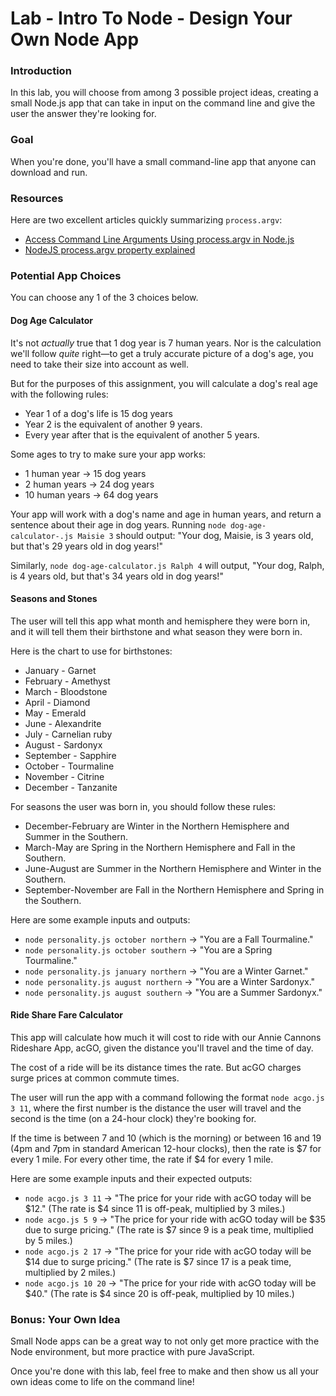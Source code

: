 # Lab - Intro To Node - Design Your Own Node App

### Introduction

In this lab, you will choose from among 3 possible project ideas, creating a small Node.js app that can take in input on the command line and give the user the answer they're looking for.

### Goal

When you're done, you'll have a small command-line app that anyone can download and run.

### Resources

Here are two excellent articles quickly summarizing `process.argv`:

- [Access Command Line Arguments Using process.argv in Node.js](https://www.webmound.com/nodejs-command-line-arguments/)
- [NodeJS process.argv property explained](https://sebhastian.com/nodejs-process-argv/)

### Potential App Choices

You can choose any 1 of the 3 choices below.

#### Dog Age Calculator

It's not _actually_ true that 1 dog year is 7 human years. Nor is the calculation we'll follow _quite_ right—to get a truly accurate picture of a dog's age, you need to take their size into account as well.

But for the purposes of this assignment, you will calculate a dog's real age with the following rules:

- Year 1 of a dog's life is 15 dog years
- Year 2 is the equivalent of another 9 years.
- Every year after that is the equivalent of another 5 years.

Some ages to try to make sure your app works:

- 1 human year -> 15 dog years
- 2 human years -> 24 dog years
- 10 human years -> 64 dog years

Your app will work with a dog's name and age in human years, and return a sentence about their age in dog years. Running `node dog-age-calculator-.js Maisie 3` should output: "Your dog, Maisie, is 3 years old, but that's 29 years old in dog years!"

Similarly, `node dog-age-calculator.js Ralph 4` will output, "Your dog, Ralph, is 4 years old, but that's 34 years old in dog years!"

#### Seasons and Stones

The user will tell this app what month and hemisphere they were born in, and it will tell them their birthstone and what season they were born in.

Here is the chart to use for birthstones:

- January - Garnet
- February - Amethyst
- March - Bloodstone
- April - Diamond
- May - Emerald
- June - Alexandrite
- July - Carnelian ruby
- August - Sardonyx
- September - Sapphire
- October - Tourmaline
- November - Citrine
- December - Tanzanite

For seasons the user was born in, you should follow these rules:

- December-February are Winter in the Northern Hemisphere and Summer in the Southern.
- March-May are Spring in the Northern Hemisphere and Fall in the Southern.
- June-August are Summer in the Northern Hemisphere and Winter in the Southern.
- September-November are Fall in the Northern Hemisphere and Spring in the Southern.

Here are some example inputs and outputs:

- `node personality.js october northern` -> "You are a Fall Tourmaline."
- `node personality.js october southern` -> "You are a Spring Tourmaline."
- `node personality.js january northern` -> "You are a Winter Garnet."
- `node personality.js august northern` -> "You are a Winter Sardonyx."
- `node personality.js august southern` -> "You are a Summer Sardonyx."

#### Ride Share Fare Calculator

This app will calculate how much it will cost to ride with our Annie Cannons Rideshare App, acGO, given the distance you'll travel and the time of day.

The cost of a ride will be its distance times the rate. But acGO charges surge prices at common commute times.

The user will run the app with a command following the format `node acgo.js 3 11`, where the first number is the distance the user will travel and the second is the time (on a 24-hour clock) they're booking for.

If the time is between 7 and 10 (which is the morning) or between 16 and 19 (4pm and 7pm in standard American 12-hour clocks), then the rate is $7 for every 1 mile. For every other time, the rate if $4 for every 1 mile.

Here are some example inputs and their expected outputs:

- `node acgo.js 3 11` -> "The price for your ride with acGO today will be $12." (The rate is $4 since 11 is off-peak, multiplied by 3 miles.)
- `node acgo.js 5 9` -> "The price for your ride with acGO today will be $35 due to surge pricing." (The rate is $7 since 9 is a peak time, multiplied by 5 miles.)
- `node acgo.js 2 17` -> "The price for your ride with acGO today will be $14 due to surge pricing." (The rate is $7 since 17 is a peak time, multiplied by 2 miles.)
- `node acgo.js 10 20` -> "The price for your ride with acGO today will be $40." (The rate is $4 since 20 is off-peak, multiplied by 10 miles.)

### Bonus: Your Own Idea

Small Node apps can be a great way to not only get more practice with the Node environment, but more practice with pure JavaScript.

Once you're done with this lab, feel free to make and then show us all your own ideas come to life on the command line!
